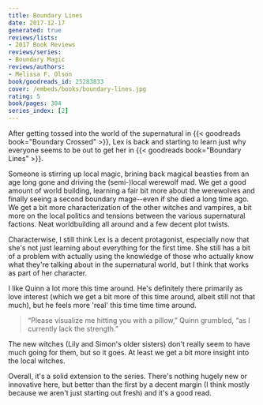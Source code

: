 ```yaml
---
title: Boundary Lines
date: 2017-12-17
generated: true
reviews/lists:
- 2017 Book Reviews
reviews/series:
- Boundary Magic
reviews/authors:
- Melissa F. Olson
book/goodreads_id: 25283833
cover: /embeds/books/boundary-lines.jpg
rating: 5
book/pages: 304
series_index: [2]
---
```

After getting tossed into the world of the supernatural in {{< goodreads book="Boundary Crossed" >}}, Lex is back and starting to learn just why everyone seems to be out to get her in {{< goodreads book="Boundary Lines" >}}.  

Someone is stirring up local magic, brining back magical beasties from an age long gone and driving the (semi-)local werewolf mad. We get a good amount of world building, learning a fair bit more about the werewolves and finally seeing a second boundary mage--even if she died a long time ago. We get a bit more characterization of the other witches and vampires, a bit more on the local politics and tensions between the various supernatural factions. Neat worldbuilding all around and a few decent plot twists.  

<!--more-->

Characterwise, I still think Lex is a decent protagonist, especially now that she's not just learning about everything for the first time. She still has a bit of a problem with actually using the knowledge of those who actually know what they're talking about in the supernatural world, but I think that works as part of her character.  

I like Quinn a lot more this time around. He's definitely there primarily as love interest (which we get a bit more of this time around, albeit still not that much), but he feels more 'real' this time time time around.  

> “Please visualize me hitting you with a pillow,” Quinn grumbled, “as I currently lack the strength.”

The new witches (Lily and Simon's older sisters) don't really seem to have much going for them, but so it goes. At least we get a bit more insight into the local witches.  

Overall, it's a solid extension to the series. There's nothing hugely new or innovative here, but better than the first by a decent margin (I think mostly because we aren't just starting out fresh) and it's a good read.